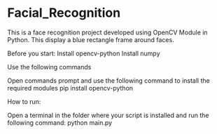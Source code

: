 # Facial_Recognition
This is a face recognition project developed using OpenCV Module in Python. This display a blue rectangle frame around faces.


Before you start:
Install opencv-python
Install numpy


Use the following commands

Open commands prompt and use the following command to install the required modules
  pip install opencv-python


How to run:

Open a terminal in the folder where your script is installed and run the following command:
  python main.py


